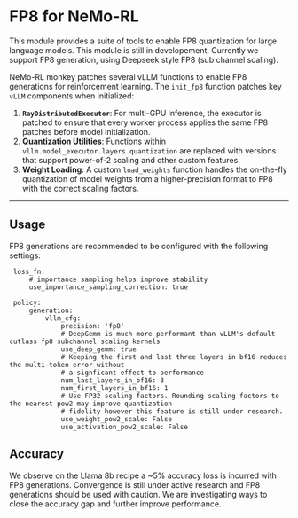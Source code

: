 # FP8 for NeMo-RL

This module provides a suite of tools to enable FP8 quantization for large language models. This module is still in developement. Currently we support FP8 generation, using Deepseek style FP8 (sub channel scaling).

NeMo-RL monkey patches several vLLM functions to enable FP8 generations for reinforcement learning. The `init_fp8` function patches key `vLLM` components when initialized:
1.  **`RayDistributedExecutor`**: For multi-GPU inference, the executor is patched to ensure that every worker process applies the same FP8 patches before model initialization.
2.  **Quantization Utilities**: Functions within `vllm.model_executor.layers.quantization` are replaced with versions that support power-of-2 scaling and other custom features.
3.  **Weight Loading**: A custom `load_weights` function handles the on-the-fly quantization of model weights from a higher-precision format to FP8 with the correct scaling factors.

---

## Usage

FP8 generations are recommended to be configured with the following settings:

   ```
    loss_fn:
        # importance sampling helps improve stability
        use_importance_sampling_correction: true

    policy:
        generation:
            vllm_cfg:
                precision: 'fp8'
                # DeepGemm is much more performant than vLLM's default cutlass fp8 subchannel scaling kernels
                use_deep_gemm: true
                # Keeping the first and last three layers in bf16 reduces the multi-token error without
                # a signficant effect to performance
                num_last_layers_in_bf16: 3
                num_first_layers_in_bf16: 1
                # Use FP32 scaling factors. Rounding scaling factors to the nearest pow2 may improve quantization 
                # fidelity however this feature is still under research.
                use_weight_pow2_scale: False
                use_activation_pow2_scale: False
```

## Accuracy

We observe on the Llama 8b recipe a ~5% accuracy loss is incurred with FP8 generations. Convergence is still under active research and FP8 generations should be used with caution. We are investigating ways to close the accuracy gap and further improve performance. 
